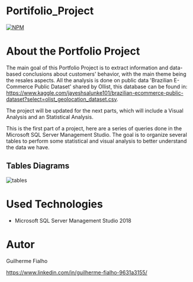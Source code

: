 # Portifolio_Project
[![NPM](https://img.shields.io/npm/l/react)](https://github.com/guilherme-fialho/Portifolio_Project/blob/main/LICENSE) 

# About the Portfolio Project

The main goal of this Portfolio Project is to extract information and data-based conclusions about customers' behavior, with the main theme being the resales aspects. All the analysis is done on public data 'Brazilian E-Commerce Public Dataset' shared by Ollist, this database can be found in: https://www.kaggle.com/jayeshsalunke101/brazilian-ecommerce-public-dataset?select=olist_geolocation_dataset.csv. 

The project will be updated for the next parts, which will include a Visual Analysis and an Statistical Analysis. 

This is the first part of a project, here are a series of queries done in the Microsoft SQL Server Management Studio. The goal is to organize several tables to perform some statistical and visual analysis to better understand the data we have.


## Tables Diagrams
![tables](https://user-images.githubusercontent.com/44041071/127788576-8c5a755c-0fc1-42c4-830a-4f74db6dde79.png)

# Used Technologies
- Microsoft SQL Server Management Studio 2018

# Autor

Guilherme Fialho

https://www.linkedin.com/in/guilherme-fialho-9631a3155/
